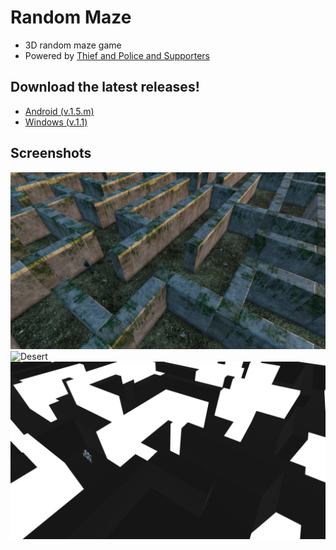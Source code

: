 # Random Maze

* 3D random maze game
* Powered by [Thief and Police and Supporters](https://github.com/salt26/tapas)

## Download the latest releases!

* [Android (v.1.5.m)](https://github.com/salt26/random-maze/releases/tag/v.1.5.m)
* [Windows (v.1.1)](https://github.com/salt26/random-maze/releases/tag/v.1.1)

## Screenshots
![Sunset](https://github.com/salt26/random-maze/blob/mobile/Assets/Resources/SunsetTheme.png)
![Desert](https://github.com/salt26/random-maze/blob/mobile/Assets/Resources/DesertTheme.png)
![Illusion](https://github.com/salt26/random-maze/blob/mobile/Assets/Resources/IllusionTheme.png)
